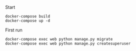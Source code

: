 
Start

    docker-compose build
    docker-compose up -d

First run

    docker-compose exec web python manage.py migrate
    docker-compose exec web python manage.py createsuperuser